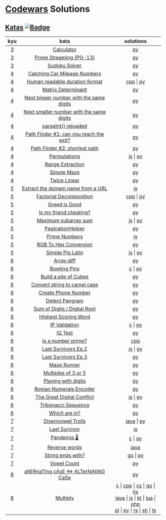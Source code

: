 # [Codewars](https://www.codewars.com/dashboard) Solutions
## [Katas](https://www.codewars.com/kata) [![Badge](https://www.codewars.com/users/e1630m/badges/small)](https://www.codewars.com/users/e1630m)
| kyu | kata | solutions |
| :-: | :--: | :-------: |
| [3](./3kyu) | [Calculator](https://www.codewars.com/kata/5235c913397cbf2508000048)                                       | [py](./3kyu/calculator.py) |
| [3](./3kyu) | [Prime Streaming (PG-13)](https://www.codewars.com/kata/5519a584a73e70fa570005f5)                          | [py](./3kyu/prime_streaming_pg_13.py) |
| [3](./3kyu) | [Sudoku Solver](https://www.codewars.com/kata/5296bc77afba8baa690002d7)                                    | [py](./3kyu/sudoku_solver.py) |
| [4](./4kyu) | [Catching Car Mileage Numbers](https://www.codewars.com/kata/52c4dd683bfd3b434c000292)                     | [py](./4kyu/catching_car_mileage_numbers.py) |
| [4](./4kyu) | [Human readable duration format](https://www.codewars.com/kata/52742f58faf5485cae000b9a)                   | [cpp](./4kyu/human_readable_duration_format.cpp) \| [py](./4kyu/human_readable_duration_format.py) |
| [4](./4kyu) | [Matrix Determinant](https://www.codewars.com/kata/52a382ee44408cea2500074c)                               | [py](./4kyu/matrix_determinant.py) |
| [4](./4kyu) | [Next bigger number with the same digits](https://www.codewars.com/kata/55983863da40caa2c900004e)          | [py](./4kyu/next_bigger_number_with_the_same_digits.py) |
| [4](./4kyu) | [Next smaller number with the same digits](https://www.codewars.com/kata/5659c6d896bc135c4c00021e)         | [py](./4kyu/next_smaller_number_with_the_same_digits.py) |
| [4](./4kyu) | [parseInt() reloaded](https://www.codewars.com/kata/525c7c5ab6aecef16e0001a5)                              | [py](./4kyu/parseint_reloaded.py) |
| [4](./4kyu) | [Path Finder #1: can you reach the exit?](https://www.codewars.com/kata/5765870e190b1472ec0022a2)          | [py](./4kyu/path_finder_1_can_you_reach_the_exit.py) |
| [4](./4kyu) | [Path Finder #2: shortest path](https://www.codewars.com/kata/57658bfa28ed87ecfa00058a)                    | [py](./4kyu/path_finder_2_shortest_path.py) |
| [4](./4kyu) | [Permutations](https://www.codewars.com/kata/5254ca2719453dcc0b00027d)                                     | [js](./4kyu/permutations.js) \| [py](./4kyu/permutations.py) |
| [4](./4kyu) | [Range Extraction](https://www.codewars.com/kata/51ba717bb08c1cd60f00002f)                                 | [py](./4kyu/range_extraction.py) |
| [4](./4kyu) | [Simple Maze](https://www.codewars.com/kata/56bb9b7838dd34d7d8001b3c)                                      | [py](./4kyu/simple_maze.py) |
| [4](./4kyu) | [Twice Linear](https://www.codewars.com/kata/5672682212c8ecf83e000050)                                     | [py](./4kyu/twice_linear.py) |
| [5](./5kyu) | [Extract the domain name from a URL](https://www.codewars.com/kata/514a024011ea4fb54200004b)               | [js](./5kyu/extract_the_domain_name_from_a_url.js) |
| [5](./5kyu) | [Factorial Decomposition](https://www.codewars.com/kata/5a045fee46d843effa000070)                          | [cpp](./5kyu/factorial_decomposition.cpp) \| [py](./5kyu/factorial_decomposition.py) |
| [5](./5kyu) | [Greed is Good](https://www.codewars.com/kata/5270d0d18625160ada0000e4)                                    | [py](./5kyu/greed_is_good.py) |
| [5](./5kyu) | [Is my friend cheating?](https://www.codewars.com/kata/5547cc7dcad755e480000004)                           | [py](./5kyu/is_my_friend_cheating.py) |
| [5](./5kyu) | [Maximum subarray sum](https://www.codewars.com/kata/54521e9ec8e60bc4de000d6c)                             | [js](./5kyu/maximum_subarray_sum.js) \| [py](./5kyu/maximum_subarray_sum.py) |
| [5](./5kyu) | [PaginationHelper](https://www.codewars.com/kata/515bb423de843ea99400000a)                                 | [py](./5kyu/pagination_helper.py) |
| [5](./5kyu) | [Prime Numbers](https://www.codewars.com/kata/52dd72494367608ac1000416)                                    | [js](./5kyu/prime_numbers.js) |
| [5](./5kyu) | [RGB To Hex Conversion](https://www.codewars.com/kata/513e08acc600c94f01000001)                            | [py](./5kyu/rgb_to_hex_conversion.py) |
| [5](./5kyu) | [Simple Pig Latin](https://www.codewars.com/kata/520b9d2ad5c005041100000f)                                 | [js](./5kyu/simple_pig_latin.js) \| [py](./5kyu/simple_pig_latin.py) |
| [6](./6kyu) | [Array.diff](https://www.codewars.com/kata/523f5d21c841566fde000009)                                       | [py](./6kyu/array_diff.py) |
| [6](./6kyu) | [Bowling Pins](https://www.codewars.com/kata/585cf93f6ad5e0d9bf000010)                                     | [c](./6kyu/bowling_pins.c) \| [py](./6kyu/bowling_pins.py) |
| [6](./6kyu) | [Build a pile of Cubes](https://www.codewars.com/kata/5592e3bd57b64d00f3000047)                            | [py](./6kyu/build_a_pile_of_cubes.py) |
| [6](./6kyu) | [Convert string to camel case](https://www.codewars.com/kata/517abf86da9663f1d2000003)                     | [py](./6kyu/convert_string_to_camel_case.py) |
| [6](./6kyu) | [Create Phone Number](https://www.codewars.com/kata/525f50e3b73515a6db000b83)                              | [py](./6kyu/create_phone_number.py) |
| [6](./6kyu) | [Detect Pangram](https://www.codewars.com/kata/545cedaa9943f7fe7b000048)                                   | [py](./6kyu/detect_pangram.py) |
| [6](./6kyu) | [Sum of Digits / Digital Root](https://www.codewars.com/kata/541c8630095125aba6000c00)                     | [py](./6kyu/digital_root.py) |
| [6](./6kyu) | [Highest Scoring Word](https://www.codewars.com/kata/57eb8fcdf670e99d9b000272)                             | [py](./6kyu/highest_scoring_word.py) |
| [6](./6kyu) | [IP Validation](https://www.codewars.com/kata/515decfd9dcfc23bb6000006)                                    | [c](./6kyu/ip_validation.c) \| [py](./6kyu/ip_validation.py) |
| [6](./6kyu) | [IQ Test](https://www.codewars.com/kata/552c028c030765286c00007d)                                          | [py](./6kyu/iq_test.py) |
| [6](./6kyu) | [Is a number prime?](https://www.codewars.com/kata/5262119038c0985a5b00029f)                               | [cpp](./6kyu/is_a_number_prime.cpp) |
| [6](./6kyu) | [Last Survivors Ep.2](https://www.codewars.com/kata/60a1aac7d5a5fc0046c89651)                              | [js](./6kyu/last_survivors_ep2.js) \| [py](./6kyu/last_survivors_ep2.py) |
| [6](./6kyu) | [Last Survivors Ep.3](https://www.codewars.com/kata/60a2d7f50eee95000d34f414)                              | [py](./6kyu/last_survivors_ep3.py) |
| [6](./6kyu) | [Maze Runner](https://www.codewars.com/kata/58663693b359c4a6560001d6)                                      | [py](./6kyu/maze_runner.py) |
| [6](./6kyu) | [Multiples of 3 or 5](https://www.codewars.com/kata/514b92a657cdc65150000006)                              | [py](./6kyu/multiples_of_3_or_5.py) |
| [6](./6kyu) | [Playing with digits](https://www.codewars.com/kata/5552101f47fc5178b1000050)                              | [py](./6kyu/playing_with_digits.py) |
| [6](./6kyu) | [Roman Numerals Encoder](https://www.codewars.com/kata/51b62bf6a9c58071c600001b)                           | [py](./6kyu/roman_numerals_encoder.py) |
| [6](./6kyu) | [The Great Digital Conflict](https://www.codewars.com/kata/605150ba96ff8c000b6e3df8)                       | [js](./6kyu/the_great_digital_conflict.js) \| [py](./6kyu/the_great_digital_conflict.py) |
| [6](./6kyu) | [Tribonacci Sequence](https://www.codewars.com/kata/556deca17c58da83c00002db)                              | [py](./6kyu/tribonacci_sequence.py) |
| [6](./6kyu) | [Which are in?](https://www.codewars.com/kata/550554fd08b86f84fe000a58)                                    | [py](./6kyu/which_are_in.py) |
| [7](./7kyu) | [Disemvowel Trolls](https://www.codewars.com/kata/52fba66badcd10859f00097e)                                | [java](./7kyu/Troll.java) \| [py](./7kyu/disemvowel_trolls.py) |
| [7](./7kyu) | [Last Survivor](https://www.codewars.com/kata/609eee71109f860006c377d1)                                    | [js](./7kyu/last_survivor.js) |
| [7](./7kyu) | [Pandemia 🌡️](https://www.codewars.com/kata/5e2596a9ad937f002e510435)                                       | [c](./7kyu/pandemia.c) \| [py](./7kyu/pandemia.py) |
| [7](./7kyu) | [Reverse words](https://www.codewars.com/kata/5259b20d6021e9e14c0010d4)                                    | [java](./7kyu/ReverseWord.java) |
| [7](./7kyu) | [String ends with?](https://www.codewars.com/kata/51f2d1cafc9c0f745c00037d)                                | [go](./7kyu/string_ends_with.go) \| [py](./7kyu/string_ends_with.py) |
| [7](./7kyu) | [Vowel Count](https://www.codewars.com/kata/54ff3102c1bad923760001f3)                                      | [py](./7kyu/vowel_count.py) |
| [8](./8kyu) | [altERnaTIng cAsE <=> ALTerNAtiNG CaSe](https://www.codewars.com/kata/56efc695740d30f963000557)            | [py](./8kyu/alternating_case.py) |
| [8](./8kyu) | [Multiply](https://www.codewars.com/kata/50654ddff44f800200000004)                                         | [c](./8kyu/multiply.c) \| [cpp](./8kyu/multiply.cpp) \| [cs](./8kyu/multiply.cs) \| [go](./8kyu/multiply.go) \| [hs](./8kyu/multiply.hs) <br> [java](./8kyu/Multiply.java) \| [js](./8kyu/multiply.js) \| [kt](./8kyu/multiply.kt) \| [lua](./8kyu/multiply.lua) \| [php](./8kyu/multiply.php) <br> [pl](./8kyu/multiply.pl) \| [py](./8kyu/multiply.py) \| [rs](./8kyu/multiply.rs) \| [sh](./8kyu/multiply.sh) \| [ts](./8kyu/multiply.ts) |
